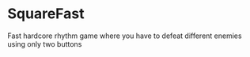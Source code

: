 # SquareFast
Fast hardcore rhythm game where you have to defeat different enemies using only two buttons
